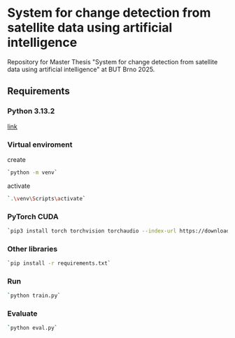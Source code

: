 
# System for change detection from satellite data using artificial intelligence

Repository for Master Thesis "System for change detection from satellite data using artificial intelligence" at BUT Brno 2025.

## Requirements

### Python 3.13.2 
[link](https://www.python.org/downloads/release/python-3132/)
### Virtual enviroment
create
```bash  
`python -m venv` 
``` 
activate
```bash  
`.\venv\Scripts\activate`
```
### PyTorch CUDA
```bash
`pip3 install torch torchvision torchaudio --index-url https://download.pytorch.org/whl/cu126` 
```
### Other libraries
```bash
`pip install -r requirements.txt`
```
### Run
```bash
`python train.py`
```
### Evaluate
```bash
`python eval.py`
```